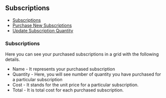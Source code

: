 
## Subscriptions  
<!-- TOC -->  

* [Subscriptions](/doc/subscriptions.md#subscriptions)   
* [Purchase New Subscriptions](/doc/subscriptions.md#purchase-new-subscriptions)   
* [Update Subscription Quantity](/doc/subscriptions.md#update-subscription-quantity)   
    
<!-- TOC -->  

### Subscriptions  
Here you can see your purchased subscriptions in a grid with the following details.  
* Name      - It represents your purchased subscription 
* Quantity  - Here, you will see number of quantity you have purchased for a particular subscription  
* Cost      - It stands for the unit price for a particular subscription.    
* Total     - It is total cost for each purchased subscription.  
